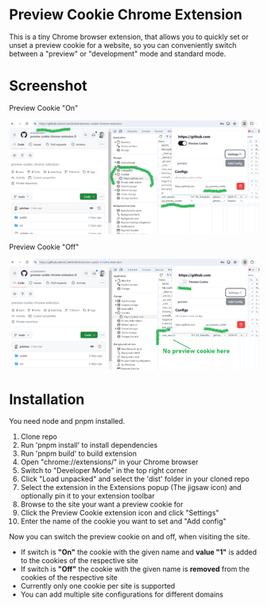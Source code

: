 # Preview Cookie Chrome Extension

This is a tiny Chrome browser extension, that allows you to quickly set or unset a preview cookie for a website,
so you can conveniently switch between a "preview" or "development" mode and standard mode.

# Screenshot

Preview Cookie "On"

![Switch is on - xyz_preview cookie is set](screenshot_1.png)

Preview Cookie "Off"

![Switch is off - xyz_preview is removed](screenshot_2.png)

# Installation

You need node and pnpm installed.

1. Clone repo
2. Run 'pnpm install' to install dependencies
3. Run 'pnpm build' to build extension
4. Open "chrome://extensions/" in your Chrome browser
5. Switch to "Developer Mode" in the top right corner
6. Click "Load unpacked" and select the 'dist' folder in your cloned repo
7. Select the extension in the Extensions popup (The jigsaw icon) and optionally pin it to your extension toolbar
8. Browse to the site your want a preview cookie for
9. Click the Preview Cookie extension icon and click "Settings"
10. Enter the name of the cookie you want to set and "Add config"

Now you can switch the preview cookie on and off, when visiting the site. 
- If switch is **"On"** the cookie with the given name and **value "1"** is added to the cookies of the respective site
- If switch is **"Off"** the cookie with the given name is **removed** from the cookies of the respective site
- Currently only one cookie per site is supported
- You can add multiple site configurations for different domains
